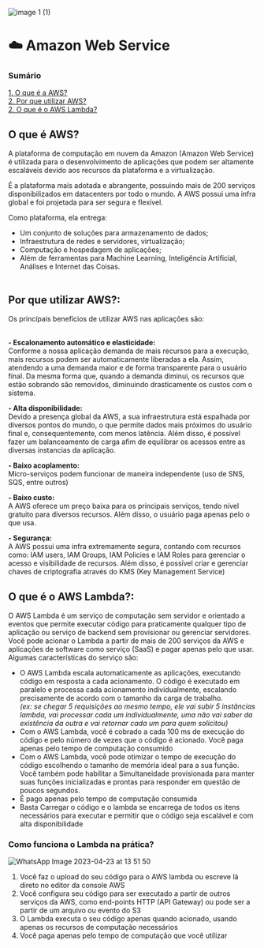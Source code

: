 ![image 1 (1)](https://user-images.githubusercontent.com/93364960/233743602-d594a535-0f45-4958-8729-c71acec06676.png)

# ☁️ Amazon Web Service

<h3>Sumário</h3>
<a href="#oquee">1. O que é a AWS?</a> <br>
<a href="#beneficios">2. Por que utilizar AWS?</a> <br>
<a href="#lambda">2. O que é o AWS Lambda?</a> 


<h2 id="oquee">O que é AWS?</h2>
A plataforma de computação em nuvem da Amazon (Amazon Web Service) é utilizada para o desenvolvimento de aplicações que podem ser altamente escaláveis devido aos recursos da plataforma e a virtualização.

É a plataforma mais adotada e abrangente, possuindo mais de 200 serviços disponibilizados em datacenters por todo o mundo. A AWS possui uma infra global e foi projetada para ser segura e flexível. <br>

Como plataforma, ela entrega:

- Um conjunto de soluções para armazenamento de dados;
- Infraestrutura de redes e servidores, virtualização;
- Computação e hospedagem de aplicações;
- Além de ferramentas para Machine Learning, Inteligência Artificial, Análises e Internet das Coisas. <br><br>

<h2 id="beneficios">Por que utilizar AWS?:</h2>
Os princípais benefícios de utilizar AWS nas aplicações são: <br><br>

<b> - Escalonamento automático e elasticidade: </b><br> 
Conforme a nossa aplicação demanda de mais recursos para a execução, mais recursos podem ser automaticamente liberadas a ela. Assim, atendendo a uma demanda maior e de forma transparente para o usuário final.  Da mesma forma que, quando a demanda diminui, os recursos que estão sobrando são removidos, diminuindo drasticamente os custos com o sistema.<br> 

<b> - Alta disponibilidade: </b><br> 
Devido a presença global da AWS, a sua infraestrutura está espalhada por diversos pontos do mundo, o que permite dados mais próximos do usuário final e, consequentemente, com menos latência. Além disso, é possível fazer um balanceamento de carga afim de equilibrar os acessos entre as diversas instancias da aplicação.

<b> - Baixo acoplamento: </b><br> 
Micro-serviços podem funcionar de maneira independente (uso de SNS, SQS, entre outros)

<b> - Baixo custo: </b><br>
A AWS oferece um preço baixa para os principais serviços, tendo nível gratuito para diversos recursos. Além disso, o usuário paga apenas pelo o que usa.

<b> - Segurança: </b><br>
A AWS possui uma infra extremamente segura, contando com recursos como: IAM users, IAM Groups, IAM Policies e IAM Roles para gerenciar o acesso e visibilidade de recursos. Além disso, é possível criar e gerenciar chaves de criptografia através do KMS (Key Management Service)

<h2 id="lambda">O que é o AWS Lambda?:</h2>

O AWS Lambda é um serviço de computação sem servidor e orientado a eventos que permite executar código para praticamente qualquer tipo de aplicação ou serviço de backend sem provisionar ou gerenciar servidores. Você pode acionar o Lambda a partir de mais de 200 serviços da AWS e aplicações de software como serviço (SaaS) e pagar apenas pelo que usar. Algumas características do serviço são:
- O AWS Lambda escala automaticamente as aplicações, executando código em resposta a cada acionamento. O código é executado em paralelo e processa cada acionamento individualmente, escalando precisamente de acordo com o tamanho da carga de trabalho. <br>
<i>(ex: se chegar 5 requisições ao mesmo tempo, ele vai subir 5 instâncias lambda, vai processar cada um individualmente, uma não vai saber da existência da outra e vai retornar cada um para quem solicitou)</i> <br>
- Com o AWS Lambda, você é cobrado a cada 100 ms de execução do código e pelo número de vezes que o código é acionado. Você paga apenas pelo tempo de computação consumido
- Com o AWS Lambda, você pode otimizar o tempo de execução do código escolhendo o tamanho de memória ideal para a sua função. Você também pode habilitar a Simultaneidade provisionada para manter suas funções inicializadas e prontas para responder em questão de poucos segundos.
- É pago apenas pelo tempo de computação consumida
- Basta Carregar o código e o lambda se encarrega de todos os itens necessários para executar e permitir que o código seja escalável e com alta disponibilidade

<h3>Como funciona o Lambda na prática?</h3>

![WhatsApp Image 2023-04-23 at 13 51 50](https://user-images.githubusercontent.com/93364960/233853321-a924eb14-dbe2-4213-a939-a368c991a457.jpeg)

1. Você faz o upload do seu código para o AWS lambda ou escreve lá direto no editor da console AWS
2. Você configura seu código para ser executado a partir de outros serviços da AWS, como end-points HTTP (API Gateway) ou pode ser a partir de um arquivo ou evento do S3 
3. O Lambda executa o seu código apenas quando acionado, usando apenas os recursos de computação necessários
4. Você paga apenas pelo tempo de computação que você utilizar

